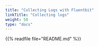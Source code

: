```yaml
---
title: "Collecting Logs with Fluentbit"
linkTitle: "Collecting logs"
weight: 50
type: "docs"
---
```


{{% readfile file="README.md" %}}
